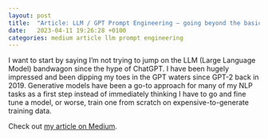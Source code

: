 ```yaml
---
layout: post
title:  "Article: LLM / GPT Prompt Engineering — going beyond the basics, and how you can mitigate against confusion"
date:   2023-04-11 19:26:28 +0100
categories: medium article llm prompt engineering
---
```

I want to start by saying I’m not trying to jump on the LLM (Large Language Model) bandwagon since the hype of ChatGPT. I have been hugely impressed and been dipping my toes in the GPT waters since GPT-2 back in 2019. Generative models have been a go-to approach for many of my NLP tasks as a first step instead of immediately thinking I have to go and fine tune a model, or worse, train one from scratch on expensive-to-generate training data.

Check out [my article on Medium].

[my article on Medium]: https://medium.com/@martinkeywood/llm-prompt-engineering-going-beyond-the-basics-and-how-you-can-mitigate-against-confusion-586319b03ad3

